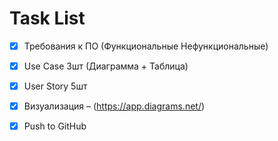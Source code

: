 # Task List
- [x] Требования к ПО (Функциональные Нефункциональные)
- [x] Use Case 3шт (Диаграмма + Таблица)
- [x] User Story 5шт 
- [x] Визуализация – (https://app.diagrams.net/)
- [x] Push to GitHub

